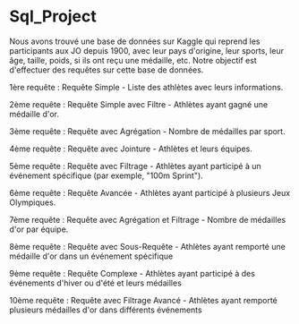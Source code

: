 # Sql_Project
Nous avons trouvé une base de données sur Kaggle qui reprend les participants aux JO depuis 1900, avec leur pays d'origine, leur sports, leur âge, taille, poids, si ils ont reçu une médaille, etc.
Notre objectif est d'effectuer des requêtes sur cette base de données.

1ère requête : Requête Simple - Liste des athlètes avec leurs informations.

2ème requête : Requête Simple avec Filtre - Athlètes ayant gagné une médaille d'or.

3ème requête : Requête avec Agrégation - Nombre de médailles par sport.

4ème requête : Requête avec Jointure - Athlètes et leurs équipes.

5ème requête : Requête avec Filtrage - Athlètes ayant participé à un événement spécifique (par exemple, "100m Sprint").

6ème requête : Requête Avancée - Athlètes ayant participé à plusieurs Jeux Olympiques.

7ème requête : Requête avec Agrégation et Filtrage - Nombre de médailles d'or par équipe.

8ème requête : Requête avec Sous-Requête - Athlètes ayant remporté une médaille d'or dans un événement spécifique

9ème requête : Requête Complexe - Athlètes ayant participé à des événements d'hiver ou d'été et leurs médailles

10ème requête : Requête avec Filtrage Avancé - Athlètes ayant remporté plusieurs médailles d'or dans différents événements
